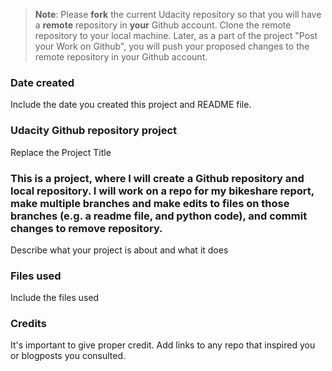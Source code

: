 >**Note**: Please **fork** the current Udacity repository so that you will have a **remote** repository in **your** Github account. Clone the remote repository to your local machine. Later, as a part of the project "Post your Work on Github", you will push your proposed changes to the remote repository in your Github account.

### Date created
Include the date you created this project and README file.

### Udacity Github repository project
Replace the Project Title

### This is a project, where I will create a Github repository and local repository. I will work on a repo for my bikeshare report, make multiple branches and make edits to files on those branches (e.g. a readme file, and python code), and commit changes to remove repository. 
Describe what your project is about and what it does

### Files used
Include the files used

### Credits
It's important to give proper credit. Add links to any repo that inspired you or blogposts you consulted.


